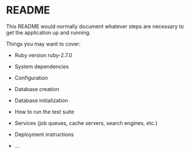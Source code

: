# README

This README would normally document whatever steps are necessary to get the
application up and running.

Things you may want to cover:

* Ruby version
ruby-2.7.0

* System dependencies

* Configuration

* Database creation

* Database initialization

* How to run the test suite

* Services (job queues, cache servers, search engines, etc.)

* Deployment instructions

* ...
